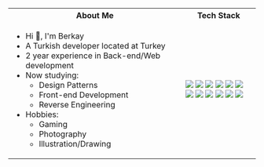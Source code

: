 


<table>
<tr>
 <th>
 About Me
 </th>
<th>
Tech Stack
</th>
</tr>

<tr>
 <td width="70%">
   <ul>
     <li> Hi 👋, I'm Berkay </li>
    <li>A Turkish developer located at Turkey</li>
    <li>2 year experience in Back-end/Web development</li>
     <li> Now studying:   
        <ul> 
            <li>Design Patterns</li>
            <li>Front-end Development</li>
            <li>Reverse Engineering</li>
        </ul>          
     </li>  
     <li> Hobbies:
        <ul> 
<li>Gaming</li>
<li>Photography</li>
<li>Illustration/Drawing</li>
        </ul>
     </li>  
   </ul> 
</td>
<td>  
    <img src="https://img.shields.io/badge/c%23-%23239120.svg?style=for-the-badge&logo=c-sharp&logoColor=white">
    <img src="https://img.shields.io/badge/c-%2300599C.svg?style=for-the-badge&logo=c&logoColor=white">
    <img src="https://img.shields.io/badge/python-3670A0?style=for-the-badge&logo=python&logoColor=ffdd54">
    <img src="https://img.shields.io/badge/github-%23121011.svg?style=for-the-badge&logo=github&logoColor=white">
    <img src="https://img.shields.io/badge/javascript-%23323330.svg?style=for-the-badge&logo=javascript&logoColor=%23F7DF1E">
    <img src="https://img.shields.io/badge/css3-%231572B6.svg?style=for-the-badge&logo=css3&logoColor=white">
    <img src="https://img.shields.io/badge/html5-%23E34F26.svg?style=for-the-badge&logo=html5&logoColor=white">
    <img src="https://img.shields.io/badge/bootstrap-%23563D7C.svg?style=for-the-badge&logo=bootstrap&logoColor=white">
    <img src="https://img.shields.io/badge/jquery-%230769AD.svg?style=for-the-badge&logo=jquery&logoColor=white">
    <img src="https://img.shields.io/badge/Visual%20Studio-5C2D91.svg?style=for-the-badge&logo=visual-studio&logoColor=white">
    <img src="https://img.shields.io/badge/JWT-black?style=for-the-badge&logo=JSON%20web%20tokens">
    <img src=" https://img.shields.io/badge/lua-3670A0?style=for-the-badge&logo=lua&logoColor=ffdd54">
  </td>
</tr>
</table>
